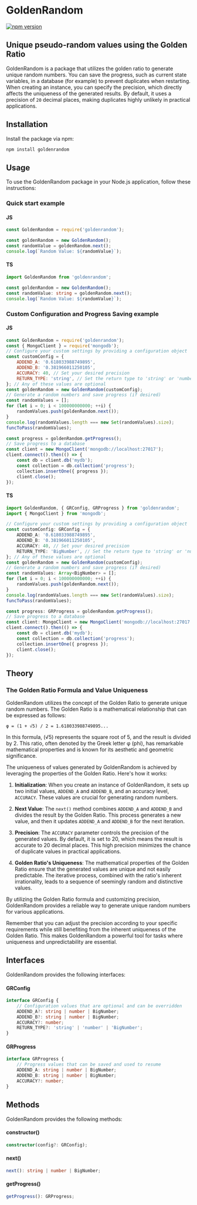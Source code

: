 # GoldenRandom

[![npm version](https://badge.fury.io/js/goldenrandom.svg)](https://badge.fury.io/js/goldenrandom)

## Unique pseudo-random values using the Golden Ratio

GoldenRandom is a package that utilizes the golden ratio to generate unique random numbers.
You can save the progress, such as current state variables, in a database (for example) to prevent duplicates when restarting.
When creating an instance, you can specify the precision, which directly affects the uniqueness of the generated results.
By default, it uses a precision of `20` decimal places, making duplicates highly unlikely in practical applications.

## Installation

Install the package via npm:

```bash
npm install goldenrandom
```

## Usage

To use the GoldenRandom package in your Node.js application, follow these instructions:

### Quick start example

#### JS
```javascript
const GoldenRandom = require('goldenrandom');

const goldenRandom = new GoldenRandom();
const randomValue = goldenRandom.next();
console.log(`Random Value: ${randomValue}`);
```

#### TS
```typescript
import GoldenRandom from 'goldenrandom';

const goldenRandom = new GoldenRandom();
const randomValue: string = goldenRandom.next();
console.log(`Random Value: ${randomValue}`);
```

### Custom Configuration and Progress Saving example

#### JS
```javascript
const GoldenRandom = require('goldenrandom');
const { MongoClient } = require('mongodb');
// Configure your custom settings by providing a configuration object
const customConfig = {
    ADDEND_A: '0.618033988749895',
    ADDEND_B: '0.381966011250105',
    ACCURACY: 40, // Set your desired precision
    RETURN_TYPE: 'string', // Set the return type to 'string' or 'number' or 'BigNumber', default is 'string'
}; // Any of these values are optional
const goldenRandom = new GoldenRandom(customConfig);
// Generate a random numbers and save progress (if desired)
const randomValues = [];
for (let i = 0; i < 100000000000; ++i) {
    randomValues.push(goldenRandom.next());
}
console.log(randomValues.length === new Set(randomValues).size);
funcToPass(randomValues);

const progress = goldenRandom.getProgress();
// Save progress to a database
const client = new MongoClient('mongodb://localhost:27017');
client.connect().then(() => {
    const db = client.db('mydb');
    const collection = db.collection('progress');
    collection.insertOne({ progress });
    client.close();
});
```

#### TS
```typescript
import GoldenRandom, { GRConfig, GRProgress } from 'goldenrandom';
import { MongoClient } from 'mongodb';

// Configure your custom settings by providing a configuration object
const customConfig: GRConfig = {
    ADDEND_A: '0.618033988749895',
    ADDEND_B: '0.381966011250105',
    ACCURACY: 40, // Set your desired precision
    RETURN_TYPE: 'BigNumber', // Set the return type to 'string' or 'number' or 'BigNumber', default is 'string'
}; // Any of these values are optional
const goldenRandom = new GoldenRandom(customConfig);
// Generate a random numbers and save progress (if desired)
const randomValues: Array<BigNumber> = [];
for (let i = 0; i < 100000000000; ++i) {
    randomValues.push(goldenRandom.next());
}
console.log(randomValues.length === new Set(randomValues).size);
funcToPass(randomValues);

const progress: GRProgress = goldenRandom.getProgress();
// Save progress to a database
const client: MongoClient = new MongoClient('mongodb://localhost:27017');
client.connect().then(() => {
    const db = client.db('mydb');
    const collection = db.collection('progress');
    collection.insertOne({ progress });
    client.close();
});
```

## Theory

### The Golden Ratio Formula and Value Uniqueness

GoldenRandom utilizes the concept of the Golden Ratio to generate unique random numbers.
The Golden Ratio is a mathematical relationship that can be expressed as follows:

`φ = (1 + √5) / 2 = 1.618033988749895...`

In this formula, (√5) represents the square root of 5, and the result is divided by 2. This ratio, often denoted by the Greek letter φ (phi), has remarkable mathematical properties and is known for its aesthetic and geometric significance.

The uniqueness of values generated by GoldenRandom is achieved by leveraging the properties of the Golden Ratio. Here's how it works:

1. **Initialization**: When you create an instance of GoldenRandom, it sets up two initial values, `ADDEND_A` and `ADDEND_B`, and an accuracy level, `ACCURACY`. These values are crucial for generating random numbers.

2. **Next Value**: The `next()` method combines `ADDEND_A` and `ADDEND_B` and divides the result by the Golden Ratio. This process generates a new value, and then it updates `ADDEND_A` and `ADDEND_B` for the next iteration.

3. **Precision**: The `ACCURACY` parameter controls the precision of the generated values. By default, it is set to 20, which means the result is accurate to 20 decimal places. This high precision minimizes the chance of duplicate values in practical applications.

4. **Golden Ratio's Uniqueness**: The mathematical properties of the Golden Ratio ensure that the generated values are unique and not easily predictable. The iterative process, combined with the ratio's inherent irrationality, leads to a sequence of seemingly random and distinctive values.

By utilizing the Golden Ratio formula and customizing precision, GoldenRandom provides a reliable way to generate unique random numbers for various applications.

Remember that you can adjust the precision according to your specific requirements while still benefiting from the inherent uniqueness of the Golden Ratio. This makes GoldenRandom a powerful tool for tasks where uniqueness and unpredictability are essential.


## Interfaces

GoldenRandom provides the following interfaces:

#### GRConfig

```typescript
interface GRConfig {
    // Configuration values that are optional and can be overridden
    ADDEND_A?: string | number | BigNumber;
    ADDEND_B?: string | number | BigNumber;
    ACCURACY?: number;
    RETURN_TYPE?: 'string' | 'number' | 'BigNumber';
}
```

#### GRProgress

```typescript
interface GRProgress {
    // Progress values that can be saved and used to resume
    ADDEND_A: string | number | BigNumber;
    ADDEND_B: string | number | BigNumber;
    ACCURACY?: number;
}
```

## Methods

GoldenRandom provides the following methods:

#### constructor()

```typescript
constructor(config?: GRConfig);
```

#### next()

```typescript
next(): string | number | BigNumber;
```

#### getProgress()

```typescript
getProgress(): GRProgress;
```
